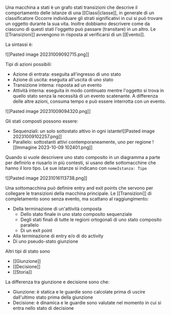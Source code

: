 Una macchina a stati è un grafo stati transizioni che descrive il comportamento delle istanze di una [[Classi|classe]], in generale di un classificatore
Occorre individuare gli strati significativi in cui si può trovare un oggetto durante la sua vita.
Inoltre dobbiamo descrivere come da ciascuno di questi stati l'oggetto può passare (transitare) in un altro.
Le [[Transizioni]] avvengono in risposta al verificarsi di un [[Evento]].

La sintassi è:

![[Pasted image 20231009092715.png]]

Tipi di azioni possibili:
- Azione di entrata: eseguita all'ingresso di uno stato
- Azione di uscita: eseguita all'uscita di uno stato
- Transizione interna: risposta ad un evento
- Attività interna: eseguita in modo continuato mentre l'oggetto si trova in quello stato senza la necessità di un evento scatenante. A differenza delle altre azioni, consuma tempo e può essere interrotta con un evento.

![[Pasted image 20231009094320.png]]

Gli stati composti possono essere:
- Sequenziali: un solo sottostato attivo in ogni istante![[Pasted image 20231009102257.png]]
- Parallelo: sottostanti attivi contemporaneamente, uno per regione ![[Immagine 2023-10-09 102401.png]]

Quando si vuole descrivere uno stato composito in un diagramma a parte per definirlo e riusarlo in più contesti, si usano delle sottomacchine che hanno il loro tipo.
Le sue istanze si indicano con `nomeIstanza: Tipo`

![[Pasted image 20231016113738.png]]

Una sottomacchina può definire entry and exit points che servono per collegare le transizioni della macchina principale.
Le [[Transizioni]] di completamento sono senza evento, ma scattano al raggiungimento:
- Della terminazione di un'attività composta
	- Dello stato finale in uno stato composito sequenziale
	- Degli stati finali di tutte le regioni ortogonali di uno stato composito parallelo
	- Di un exit point
- Alla terminazione di entry e/o di do activity
- Di uno pseudo-stato giunzione

Altri tipi di stato sono
- [[Giunzione]]
- [[Decisione]]
- [[Storia]]

La differenza tra giunzione e decisione sono che:
- Giunzione: è statica e le guardie sono calcolate prima di uscire dall'ultimo stato prima della giunzione
- Decisione: è dinamica e le guardie sono valutate nel momento in cui si entra nello stato di decisione
